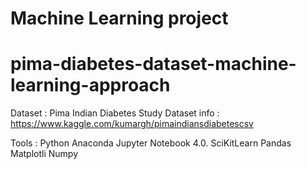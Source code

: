 # Machine Learning project
# pima-diabetes-dataset-machine-learning-approach

Dataset : Pima Indian Diabetes Study
Dataset info : https://www.kaggle.com/kumargh/pimaindiansdiabetescsv

Tools :
Python
Anaconda
Jupyter Notebook 4.0.
SciKitLearn
Pandas
Matplotli
Numpy
